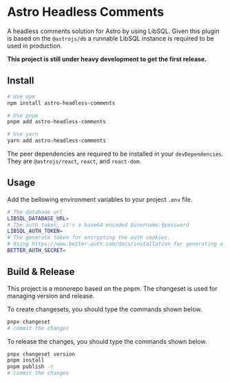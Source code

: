 # Astro Headless Comments

A headless comments solution for Astro by using LibSQL.
Given this plugin is based on the `@astrojs/db` a runnable LibSQL instance is required to be used in production.

**This project is still under heavy development to get the first release.**

## Install

```bash
# Use npm
npm install astro-headless-comments

# Use pnpm
pnpm add astro-headless-comments

# Use yarn
yarn add astro-headless-comments
```

The peer dependencies are required to be installed in your `devDependencies`.
They are `@astrojs/react`, `react`, and `react-dom`.

## Usage

Add the bellowing environment variables to your project `.env` file.

```bash
# The database url
LIBSQL_DATABASE_URL=
# The auth token, it's a base64 encoded $username:$password
LIBSQL_AUTH_TOKEN=
# The generate token for encrypting the auth cookies.
# Using https://www.better-auth.com/docs/installation for generating a token.
BETTER_AUTH_SECRET=
```

## Build & Release

This project is a monorepo based on the pnpm. The changeset is used for managing version and release.

To create changesets, you should type the commands shown below.

```bash
pnpx changeset
# commit the changes
```

To release the changes, you should type the commands shown below.

```bash
pnpx changeset version
pnpm install
pnpm publish -r
# commit the changes
```
